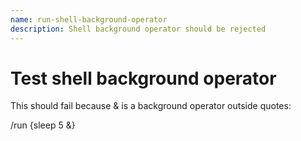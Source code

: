 ```yaml
---
name: run-shell-background-operator
description: Shell background operator should be rejected
---
```


# Test shell background operator

This should fail because & is a background operator outside quotes:

/run {sleep 5 &}
